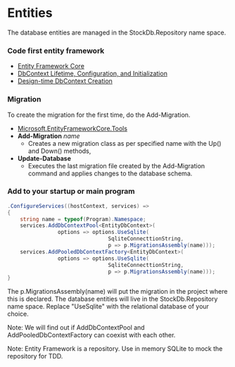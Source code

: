 ﻿# Entities

The database entities are managed in the StockDb.Repository name space.

### Code first entity framework

- [Entity Framework Core](https://docs.microsoft.com/en-us/ef/core)
- [DbContext Lifetime, Configuration, and Initialization](https://docs.microsoft.com/en-us/ef/core/dbcontext-configuration)
- [Design-time DbContext Creation](https://docs.microsoft.com/en-us/ef/core/cli/dbcontext-creation)
 
### Migration

To create the migration for the first time, do the Add-Migration.

- [Microsoft.EntityFrameworkCore.Tools](https://www.nuget.org/packages/Microsoft.EntityFrameworkCore.Tools)
- **Add-Migration** *name*
  - Creates a new migration class as per specified name with the Up() and Down() methods,
- **Update-Database**
  - Executes the last migration file created by the Add-Migration command and applies changes to the database schema.

### Add to your startup or main program

```csharp
.ConfigureServices((hostContext, services) =>
{
    string name = typeof(Program).Namespace;
    services.AddDbContextPool<EntityDbContext>(
                options => options.UseSqlite(
                                SqliteConnecttionString,
                                p => p.MigrationsAssembly(name)));
    services.AddPooledDbContextFactory<EntityDbContext>(
                options => options.UseSqlite(
                                SqliteConnecttionString,
                                p => p.MigrationsAssembly(name)));
}
```
The p.MigrationsAssembly(name) will put the migration in the project where this is declared.
The database entities will live in the StockDb.Repository name space.
Replace "UseSqlite" with the relational database of your choice.

Note: We will find out if AddDbContextPool and AddPooledDbContextFactory can coexist with each other.

Note: Entity Framework is a repository.  Use in memory SQLite to mock the repository for TDD.
